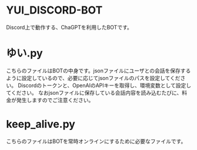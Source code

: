 # YUI_DISCORD-BOT

Discord上で動作する、ChaGPTを利用したBOTです。

# ゆい.py
こちらのファイルはBOTの中身です。jsonファイルにユーザとの会話を保存するように設定しているので、必要に応じてjsonファイルのパスを設定してください。
Discordのトークンと、OpenAIのAPIキーを取得し、環境変数として設定してください。
なおjsonファイルに保存している会話内容を読み込むたびに、料金が発生しますのでご注意ください。

# keep_alive.py
こちらのファイルはBOTを常時オンラインにするために必要なファイルです。
